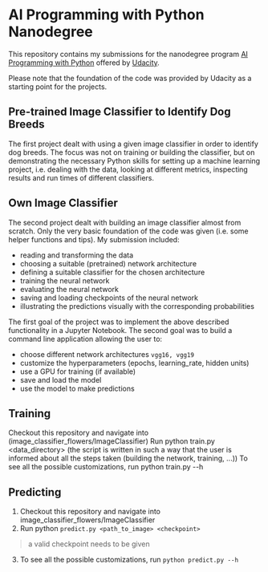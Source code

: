 # AI Programming with Python Nanodegree
This repository contains my submissions for the nanodegree program [AI Programming with Python](https://www.udacity.com/course/ai-programming-python-nanodegree--nd089) offered by [Udacity](https://www.udacity.com/).

Please note that the foundation of the code was provided by Udacity as a starting point for the projects.

## Pre-trained Image Classifier to Identify Dog Breeds
The first project dealt with using a given image classifier in order to identify dog breeds. The focus was not on training or building the classifier, but on demonstrating the necessary Python skills for setting up a machine learning project, i.e. dealing with the data, looking at different metrics, inspecting results and run times of different classifiers.

## Own Image Classifier
The second project dealt with building an image classifier almost from scratch. Only the very basic foundation of the code was given (i.e. some helper functions and tips). My submission included:

* reading and transforming the data
* choosing a suitable (pretrained) network architecture
* defining a suitable classifier for the chosen architecture
* training the neural network
* evaluating the neural network
* saving and loading checkpoints of the neural network
* illustrating the predictions visually with the corresponding probabilities

The first goal of the project was to implement the above described functionality in a Jupyter Notebook. 
The second goal was to build a command line application allowing the user to:

* choose different network architectures 
`vgg16, vgg19` 
* customize the hyperparameters (epochs, learning_rate, hidden units)
* use a GPU for training (if available)
* save and load the model
* use the model to make predictions

## Training
Checkout this repository and navigate into (image_classifier_flowers/ImageClassifier)
Run python train.py <data_directory> (the script is written in such a way that the user is informed about all the steps taken (building the network, training, ...))
To see all the possible customizations, run python train.py --h

## Predicting
1. Checkout this repository and navigate into image_classifier_flowers/ImageClassifier
2. Run python `predict.py <path_to_image> <checkpoint>`
> a valid checkpoint needs to be given

3. To see all the possible customizations, run `python predict.py --h`
